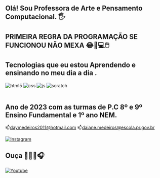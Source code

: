 ## Olá!  Sou Professora de Arte e Pensamento Computacional. 🖐️
## PRIMEIRA REGRA DA PROGRAMAÇÃO SE FUNCIONOU NÃO MEXA 😂🚀💻🖱️

## Tecnologias que eu estou Aprendendo e ensinando no meu dia a dia . 

<div style="display: inline_block">
  <img align="center" alt="html5" src="https://img.shields.io/badge/HTML5-E34F26?style=for-the-badge&logo=html5&logoColor=white" />
  <img align="center" alt="css" src="https://img.shields.io/badge/CSS3-1572B6?style=for-the-badge&logo=css3&logoColor=white" />
  <img align="center" alt="js" src="https://img.shields.io/badge/JavaScript-F7DF1E?style=for-the-badge&logo=javascript&logoColor=black" />
  <img align="center" alt="scratch" src="https://img.shields.io/badge/Scratch-4D97FF?style=for-the-badge&logo=Scratch&logoColor=white" />
   </div><br/>

## Ano de 2023 com as turmas de P.C 8º e 9º Ensino Fundamental e 1º ano NEM.

📫daymedeiros2011@hotmail.com
📫daiane.medeiros@escola.pr.gov.br

[![Instagram](https://img.shields.io/badge/Instagram-E4405F?style=for-the-badge&logo=instagram&logoColor=white)](https://www.instagram.com/daimedeiros07/)


## Ouça 🎼🎵🎶🎧
[![Youtube](https://img.shields.io/badge/YouTube-FF0000?style=for-the-badge&logo=youtube&logoColor=white)](https://www.youtube.com/watch?v=BfsCIxYTBC0)


